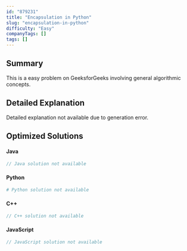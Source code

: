 ```yaml
---
id: "879231"
title: "Encapsulation in Python"
slug: "encapsulation-in-python"
difficulty: "Easy"
companyTags: []
tags: []
---
```


## Summary

This is a easy problem on GeeksforGeeks involving general algorithmic concepts.

## Detailed Explanation

Detailed explanation not available due to generation error.

## Optimized Solutions

#### Java
```java
// Java solution not available
```

#### Python
```python
# Python solution not available
```

#### C++
```cpp
// C++ solution not available
```

#### JavaScript
```javascript
// JavaScript solution not available
```